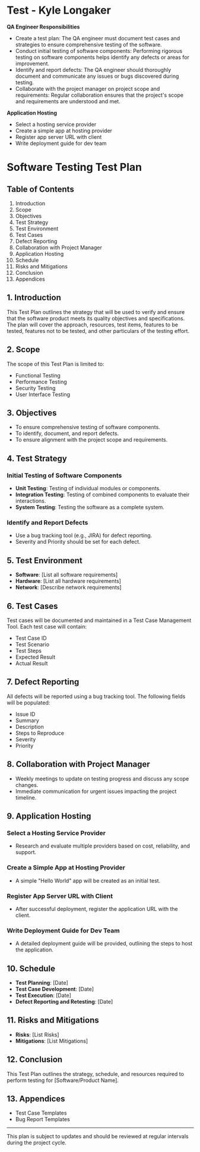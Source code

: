 # Test - Kyle Longaker

**QA Engineer Responsibilities**

* Create a test plan: The QA engineer must document test cases and strategies to ensure comprehensive testing of the software.
* Conduct initial testing of software components: Performing rigorous testing on software components helps identify any defects or areas for improvement.
* Identify and report defects: The QA engineer should thoroughly document and communicate any issues or bugs discovered during testing.
* Collaborate with the project manager on project scope and requirements: Regular collaboration ensures that the project's scope and requirements are understood and met.

**Application Hosting**

- Select a hosting service provider
- Create a simple app at hosting provider
- Register app server URL with client
- Write deployment guide for dev team


# Software Testing Test Plan

## Table of Contents

1. Introduction
2. Scope
3. Objectives
4. Test Strategy
5. Test Environment
6. Test Cases
7. Defect Reporting
8. Collaboration with Project Manager
9. Application Hosting
10. Schedule
11. Risks and Mitigations
12. Conclusion
13. Appendices

## 1. Introduction

This Test Plan outlines the strategy that will be used to verify and ensure that the software product meets its quality objectives and specifications. The plan will cover the approach, resources, test items, features to be tested, features not to be tested, and other particulars of the testing effort.

## 2. Scope

The scope of this Test Plan is limited to:
- Functional Testing
- Performance Testing
- Security Testing
- User Interface Testing

## 3. Objectives

- To ensure comprehensive testing of software components.
- To identify, document, and report defects.
- To ensure alignment with the project scope and requirements.

## 4. Test Strategy

### Initial Testing of Software Components

- **Unit Testing**: Testing of individual modules or components.
- **Integration Testing**: Testing of combined components to evaluate their interactions.
- **System Testing**: Testing the software as a complete system.

### Identify and Report Defects

- Use a bug tracking tool (e.g., JIRA) for defect reporting.
- Severity and Priority should be set for each defect.

## 5. Test Environment

- **Software**: [List all software requirements]
- **Hardware**: [List all hardware requirements]
- **Network**: [Describe network requirements]
  
## 6. Test Cases

Test cases will be documented and maintained in a Test Case Management Tool. Each test case will contain:
- Test Case ID
- Test Scenario
- Test Steps
- Expected Result
- Actual Result

## 7. Defect Reporting

All defects will be reported using a bug tracking tool. The following fields will be populated:
- Issue ID
- Summary
- Description
- Steps to Reproduce
- Severity
- Priority

## 8. Collaboration with Project Manager

- Weekly meetings to update on testing progress and discuss any scope changes.
- Immediate communication for urgent issues impacting the project timeline.

## 9. Application Hosting

### Select a Hosting Service Provider
- Research and evaluate multiple providers based on cost, reliability, and support.
  
### Create a Simple App at Hosting Provider
- A simple "Hello World" app will be created as an initial test.

### Register App Server URL with Client
- After successful deployment, register the application URL with the client.

### Write Deployment Guide for Dev Team
- A detailed deployment guide will be provided, outlining the steps to host the application.

## 10. Schedule

- **Test Planning**: [Date]
- **Test Case Development**: [Date]
- **Test Execution**: [Date]
- **Defect Reporting and Retesting**: [Date]
  
## 11. Risks and Mitigations

- **Risks**: [List Risks]
- **Mitigations**: [List Mitigations]

## 12. Conclusion

This Test Plan outlines the strategy, schedule, and resources required to perform testing for [Software/Product Name].

## 13. Appendices

- Test Case Templates
- Bug Report Templates

---

This plan is subject to updates and should be reviewed at regular intervals during the project cycle.
